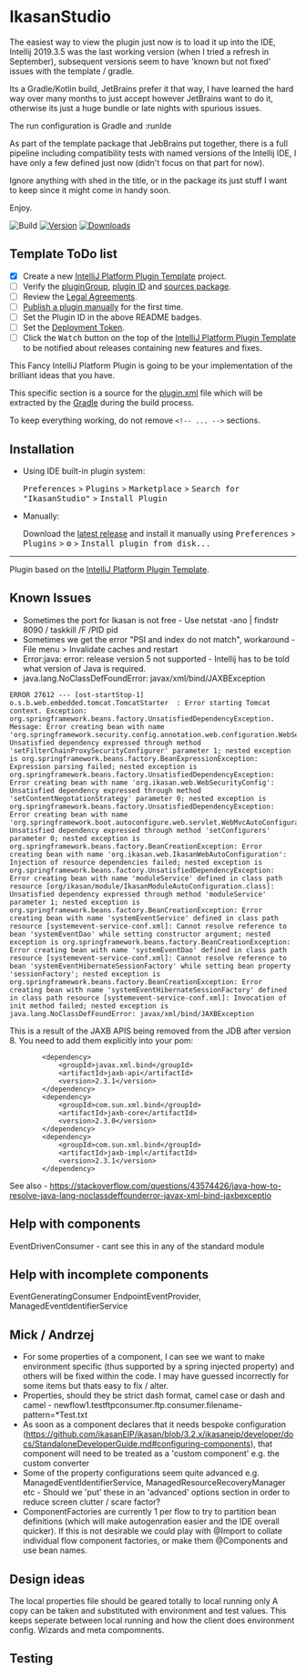 # IkasanStudio

The easiest way to view the plugin just now is to load it up into the IDE, Intellij 2019.3.5 was the last working 
version (when I tried a refresh in September), subsequent versions seem to have 'known but not fixed' issues with
the template / gradle.

Its a Gradle/Kotlin build, JetBrains prefer it that way, I have learned the hard way over many months to just accept
however JetBrains want to do it, otherwise its just a huge bundle or late nights with spurious issues.

The run configuration is Gradle and :runIde

As part of the template package that JebBrains put together, there is a full pipeline including compatibility tests
with named versions of the Intellij IDE, I have only a few defined just now (didn't focus on that part for now).

Ignore anything with shed in the title, or in the package its just stuff I want to keep since it might come in handy soon.

Enjoy.

![Build](https://github.com/ikasanEIP/IkasanStudio/workflows/Build/badge.svg)
[![Version](https://img.shields.io/jetbrains/plugin/v/PLUGIN_ID.svg)](https://plugins.jetbrains.com/plugin/PLUGIN_ID)
[![Downloads](https://img.shields.io/jetbrains/plugin/d/PLUGIN_ID.svg)](https://plugins.jetbrains.com/plugin/PLUGIN_ID)

## Template ToDo list
- [x] Create a new [IntelliJ Platform Plugin Template][template] project.
- [ ] Verify the [pluginGroup](/gradle.properties), [plugin ID](/src/main/resources/META-INF/plugin.xml) and [sources package](/src/main/kotlin).
- [ ] Review the [Legal Agreements](https://plugins.jetbrains.com/docs/marketplace/legal-agreements.html).
- [ ] [Publish a plugin manually](https://www.jetbrains.org/intellij/sdk/docs/basics/getting_started/publishing_plugin.html) for the first time.
- [ ] Set the Plugin ID in the above README badges.
- [ ] Set the [Deployment Token](https://plugins.jetbrains.com/docs/marketplace/plugin-upload.html).
- [ ] Click the <kbd>Watch</kbd> button on the top of the [IntelliJ Platform Plugin Template][template] to be notified about releases containing new features and fixes.

<!-- Plugin description -->
This Fancy IntelliJ Platform Plugin is going to be your implementation of the brilliant ideas that you have.

This specific section is a source for the [plugin.xml](/src/main/resources/META-INF/plugin.xml) file which will be extracted by the [Gradle](/build.gradle.kts) during the build process.

To keep everything working, do not remove `<!-- ... -->` sections. 
<!-- Plugin description end -->

## Installation

- Using IDE built-in plugin system:
  
  <kbd>Preferences</kbd> > <kbd>Plugins</kbd> > <kbd>Marketplace</kbd> > <kbd>Search for "IkasanStudio"</kbd> >
  <kbd>Install Plugin</kbd>
  
- Manually:

  Download the [latest release](https://github.com/ikasanEIP/IkasanStudio/releases/latest) and install it manually using
  <kbd>Preferences</kbd> > <kbd>Plugins</kbd> > <kbd>⚙️</kbd> > <kbd>Install plugin from disk...</kbd>


---
Plugin based on the [IntelliJ Platform Plugin Template][template].

[template]: https://github.com/JetBrains/intellij-platform-plugin-template

## Known Issues
- Sometimes the port for Ikasan is not free - Use  netstat -ano | findstr 8090 / taskkill /F /PID  pid
- Sometimes we get the error "PSI and index do not match", workaround - File menu > Invalidate caches and restart
- Error:java: error: release version 5 not supported - 
Intellij has to be told what version of Java is required.
- java.lang.NoClassDefFoundError: javax/xml/bind/JAXBException
```
ERROR 27612 --- [ost-startStop-1] o.s.b.web.embedded.tomcat.TomcatStarter  : Error starting Tomcat context. Exception: org.springframework.beans.factory.UnsatisfiedDependencyException. Message: Error creating bean with name 'org.springframework.security.config.annotation.web.configuration.WebSecurityConfiguration': Unsatisfied dependency expressed through method 'setFilterChainProxySecurityConfigurer' parameter 1; nested exception is org.springframework.beans.factory.BeanExpressionException: Expression parsing failed; nested exception is org.springframework.beans.factory.UnsatisfiedDependencyException: Error creating bean with name 'org.ikasan.web.WebSecurityConfig': Unsatisfied dependency expressed through method 'setContentNegotationStrategy' parameter 0; nested exception is org.springframework.beans.factory.UnsatisfiedDependencyException: Error creating bean with name 'org.springframework.boot.autoconfigure.web.servlet.WebMvcAutoConfiguration$EnableWebMvcConfiguration': Unsatisfied dependency expressed through method 'setConfigurers' parameter 0; nested exception is org.springframework.beans.factory.BeanCreationException: Error creating bean with name 'org.ikasan.web.IkasanWebAutoConfiguration': Injection of resource dependencies failed; nested exception is org.springframework.beans.factory.UnsatisfiedDependencyException: Error creating bean with name 'moduleService' defined in class path resource [org/ikasan/module/IkasanModuleAutoConfiguration.class]: Unsatisfied dependency expressed through method 'moduleService' parameter 1; nested exception is org.springframework.beans.factory.BeanCreationException: Error creating bean with name 'systemEventService' defined in class path resource [systemevent-service-conf.xml]: Cannot resolve reference to bean 'systemEventDao' while setting constructor argument; nested exception is org.springframework.beans.factory.BeanCreationException: Error creating bean with name 'systemEventDao' defined in class path resource [systemevent-service-conf.xml]: Cannot resolve reference to bean 'systemEventHibernateSessionFactory' while setting bean property 'sessionFactory'; nested exception is org.springframework.beans.factory.BeanCreationException: Error creating bean with name 'systemEventHibernateSessionFactory' defined in class path resource [systemevent-service-conf.xml]: Invocation of init method failed; nested exception is java.lang.NoClassDefFoundError: javax/xml/bind/JAXBException
```
This is a result of the JAXB APIS being removed from the JDB after version 8. You need to add them explicitly into your pom:
```
        <dependency>
            <groupId>javax.xml.bind</groupId>
            <artifactId>jaxb-api</artifactId>
            <version>2.3.1</version>
        </dependency>
        <dependency>
            <groupId>com.sun.xml.bind</groupId>
            <artifactId>jaxb-core</artifactId>
            <version>2.3.0</version>
        </dependency>
        <dependency>
            <groupId>com.sun.xml.bind</groupId>
            <artifactId>jaxb-impl</artifactId>
            <version>2.3.1</version>
        </dependency>
```
See also - https://stackoverflow.com/questions/43574426/java-how-to-resolve-java-lang-noclassdeffounderror-javax-xml-bind-jaxbexceptio

## Help with components
EventDrivenConsumer - cant see this in any of the standard module
## Help with incomplete components
EventGeneratingConsumer    EndpointEventProvider, ManagedEventIdentifierService
## Mick / Andrzej
* For some properties of a component, I can see we want to make environment specific (thus supported by a spring injected property)
and others will be fixed within the code. I may have guessed incorrectly for some items but thats easy to fix / alter. 
* Properties, should they be strict dash format, camel case or dash and camel - newflow1.testftpconsumer.ftp.consumer.filename-pattern=*Test.txt
* As soon as a component declares that it needs bespoke configuration (https://github.com/ikasanEIP/ikasan/blob/3.2.x/ikasaneip/developer/docs/StandaloneDeveloperGuide.md#configuring-components), that component will need to be treated as a 'custom component' e.g. the custom converter
* Some of the property configurations seem quite advanced e.g. ManagedEventIdentifierService, ManagedResourceRecoveryManager etc - Should we 'put' these in an 'advanced' options section in order to reduce screen clutter / scare factor?
* ComponentFactories are currently 1 per flow to try to partition bean definitions (which will make autogenration easier and the IDE overall quicker). If this is not desirable we could play with @Import to collate individual flow component factories, or make them @Components and use bean names.
## Design ideas
The local properties file should be geared totally to local running only
A copy can be taken and substituted with environment and test values. This keeps seperate between local running and how the client does environment config.
Wizards and meta compomnents.

## Testing

